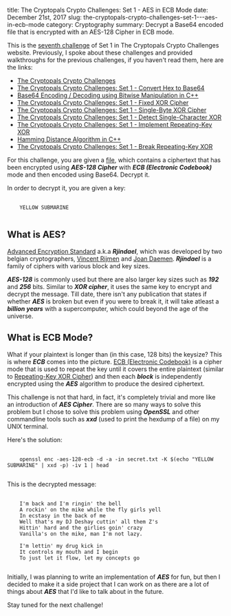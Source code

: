 title: The Cryptopals Crypto Challenges: Set 1 -  AES in ECB Mode
date: December 21st, 2017
slug: the-cryptopals-crypto-challenges-set-1---aes-in-ecb-mode
category: Cryptography
summary: Decrypt a Base64 encoded file that is encrypted with an AES-128 Cipher in ECB mode.

This is the [seventh
challenge](http://cryptopals.com/sets/1/challenges/7) of Set 1 in The
Cryptopals Crypto Challenges website. Previously, I spoke about these
challenges and provided walkthroughs for the previous challenges, if you
haven't read them, here are the links:

+ [The Cryptopals Crypto
    Challenges](/posts/the-cryptopals-crypto-challenges)
+ [The Cryptopals Crypto Challenges: Set 1 - Convert Hex to
    Base64](/posts/the-cryptopals-crypto-challenges-set-1-convert-hex-to-base64)
+ [Base64 Encoding / Decoding using Bitwise Manipulation in
    C++](/posts/base64-encoding-decoding-using-bitwise-manipulation-in-c)
+ [The Cryptopals Crypto Challenges: Set 1 - Fixed XOR
    Cipher](/posts/the-cryptopals-crypto-challenges-set-1-fixed-xor)
+ [The Cryptopals Crypto Challenges: Set 1 - Single-Byte XOR
    Cipher](/posts/the-cryptopals-crypto-challenges-set-1-single-byte-xor-cipher)
+ [The Cryptopals Crypto Challenges: Set 1 - Detect Single-Character
    XOR](/posts/the-cryptopals-crypto-challenges-set-1-detect-single-character-xor)
+ [The Cryptopals Crypto Challenges: Set 1 - Implement Repeating-Key
    XOR](/posts/the-cryptopals-crypto-challenges-set-1-implement-repeating-key-xor)
+ [Hamming Distance Algorithm in
    C++](/posts/hamming-distance-algorithm-in-c)
+ [The Cryptopals Crypto Challenges: Set 1 - Break Repeating-Key
    XOR](/posts/the-cryptopals-crypto-challenges-set-1-break-repeating-key-xor)

For this challenge, you are given a
[file](http://cryptopals.com/static/challenge-data/7.txt), which
contains a ciphertext that has been encrypted using ***AES-128 Cipher***
with ***ECB (Electronic Codebook)*** mode and then encoded using Base64.
Decrypt it.

In order to decrypt it, you are given a key:

<pre>
    <code class="plaintext">
    YELLOW SUBMARINE
    </code>
</pre>

## What is AES?

[Advanced Encryption
Standard](https://en.wikipedia.org/wiki/Advanced_Encryption_Standard)
a.k.a ***Rjindael***, which was developed by two belgian cryptographers,
[Vincent Rijmen](https://en.wikipedia.org/wiki/Vincent_Rijmen) and [Joan
Daemen](https://en.wikipedia.org/wiki/Joan_Daemen). ***Rjindael*** is a
family of ciphers with various block and key sizes.

***AES-128*** is commonly used but there are also larger key sizes such as
***192*** and ***256*** bits. Similar to ***XOR cipher***, it uses the same
key to encrypt and decrypt the message. Till date, there isn't any
publication that states if whether ***AES*** is broken but even if you
were to break it, it will take atleast a ***billion years*** with a
supercomputer, which could beyond the age of the universe.

## What is ECB Mode?

What if your plaintext is longer than (in this case, 128 bits) the
keysize? This is where ***ECB*** comes into the picture. [ECB (Electronic
Codebook)](https://en.wikipedia.org/wiki/Block_cipher_mode_of_operation)
is a cipher mode that is used to repeat the key until it covers the
entire plaintext (similar to [Repeating-Key XOR
Cipher](/posts/the-cryptopals-crypto-challenges-set-1-implement-repeating-key-xor))
and then each ***block*** is independently encrypted using the ***AES***
algorithm to produce the desired ciphertext.

This challenge is not that hard, in fact, it's completely trivial and
more like an introduction of ***AES Cipher***. There are so many ways to
solve this problem but I chose to solve this problem using ***OpenSSL***
and other commandline tools such as ***xxd*** (used to print the hexdump of
a file) on my UNIX terminal.

Here's the solution:

<pre>
    <code class="bash">
    openssl enc -aes-128-ecb -d -a -in secret.txt -K $(echo "YELLOW SUBMARINE" | xxd -p) -iv 1 | head
    </code>
</pre>

This is the decrypted message:

<pre>
    <code class="plaintext">
    I'm back and I'm ringin' the bell
    A rockin' on the mike while the fly girls yell
    In ecstasy in the back of me
    Well that's my DJ Deshay cuttin' all them Z's
    Hittin' hard and the girlies goin' crazy
    Vanilla's on the mike, man I'm not lazy.

    I'm lettin' my drug kick in
    It controls my mouth and I begin
    To just let it flow, let my concepts go
    </code>
</pre>

Initially, I was planning to write an implementation of ***AES*** for fun,
but then I decided to make it a side project that I can work on as there
are a lot of things about ***AES*** that I'd like to talk about in the
future.

Stay tuned for the next challenge!